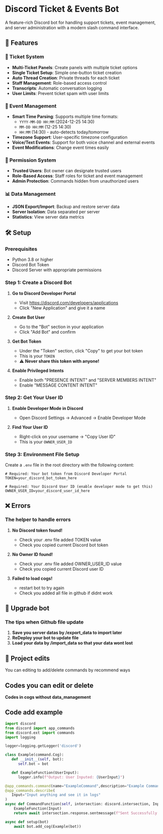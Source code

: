 # Discord Ticket & Events Bot

A feature-rich Discord bot for handling support tickets, event management, and server administration with a modern slash command interface.

## 🚀 Features

### 🎫 Ticket System
- **Multi-Ticket Panels**: Create panels with multiple ticket options
- **Single Ticket Setup**: Simple one-button ticket creation
- **Auto Thread Creation**: Private threads for each ticket
- **Staff Management**: Role-based access control
- **Transcripts**: Automatic conversation logging
- **User Limits**: Prevent ticket spam with user limits

### 📅 Event Management
- **Smart Time Parsing**: Supports multiple time formats:
  - `YYYY-MM-DD HH:MM` (2024-12-25 14:30)
  - `MM-DD HH:MM` (12-25 14:30) 
  - `HH:MM` (14:30) - auto-detects today/tomorrow
- **Timezone Support**: User-specific timezone configuration
- **Voice/Text Events**: Support for both voice channel and external events
- **Event Modifications**: Change event times easily

### 🔐 Permission System
- **Trusted Users**: Bot owner can designate trusted users
- **Role-Based Access**: Staff roles for ticket and event management
- **Admin Protection**: Commands hidden from unauthorized users

### 📊 Data Management
- **JSON Export/Import**: Backup and restore server data
- **Server Isolation**: Data separated per server
- **Statistics**: View server data metrics

## 🛠️ Setup

### Prerequisites
- Python 3.8 or higher
- Discord Bot Token
- Discord Server with appropriate permissions

### Step 1: Create a Discord Bot

1. **Go to Discord Developer Portal**
   - Visit https://discord.com/developers/applications
   - Click "New Application" and give it a name

2. **Create Bot User**
   - Go to the "Bot" section in your application
   - Click "Add Bot" and confirm

3. **Get Bot Token**
   - Under the "Token" section, click "Copy" to get your bot token
   - This is your `TOKEN`
   - ⚠️ **Never share this token with anyone!**

4. **Enable Privileged Intents**
   - Enable both "PRESENCE INTENT" and "SERVER MEMBERS INTENT"
   - Enable "MESSAGE CONTENT INTENT"

### Step 2: Get Your User ID

1. **Enable Developer Mode in Discord**
   - Open Discord Settings → Advanced → Enable Developer Mode

2. **Find Your User ID**
   - Right-click on your username → "Copy User ID"
   - This is your `OWNER_USER_ID`

### Step 3: Environment File Setup

Create a `.env` file in the root directory with the following content:

```env
# Required: Your bot token from Discord Developer Portal
TOKEN=your_discord_bot_token_here

# Required: Your Discord User ID (enable developer mode to get this)
OWNER_USER_ID=your_discord_user_id_here
```

## ❌ Errors

### The helper to handle errors

1. **No Discord token found!**
   - Check your .env file added TOKEN value
   - Check you copied current Discord bot token
     
2. **No Owner ID found!**
   - Check your .env file added OWNER_USER_ID value
   - Check you copied current Discord user ID
     
3. **Failed to load cogs!**
   - restart bot to try again
   - Check you added all file in github if didnt work

## 🚩 Upgrade bot

### The tips when Github file update

1. **Save you server datas by /export_data to import later**
2. **ReDeploy your bot to update file**
3. **Load your data by /import_data so that your data wont lost**

## 🏢 Project edits

You can editing to add/delete commands by recommend ways

## Codes you can edit or delete
**Codes in cogs without data_management**

## Code add example
```Python
import discord
from discord import app_commands
from discord.ext import commands
import logging

logger=logging.getLogger('discord')

class Example(command.Cog):
   def __init__(self, bot):
      self.bot = bot

   def ExampleFunction(UserInput):
      logger.info(f"Output: User Inputed: {UserInput}")

@app_commands.command(name="ExampleCommand",description="Example Command for test")
@app_commands.describe(
   Input="Input anything and see it in logs"
)
async def CommandFunction(self, intersection: discord.intersection, Input: str)
    ExampleFunction(Input)
    return await intersection.response.sentmessage(f"Sent Successfully! UserInput: {Input}")

async def setup(bot)
    await bot.add_cog(Example(bot))
 ```